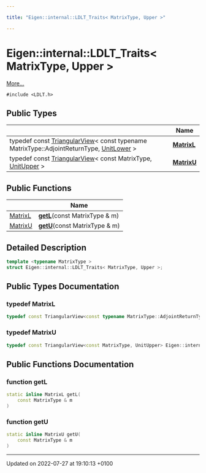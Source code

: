 ```yaml
---

title: "Eigen::internal::LDLT_Traits< MatrixType, Upper >"

---
```


# Eigen::internal::LDLT_Traits< MatrixType, Upper >



 [More...](#detailed-description)


`#include <LDLT.h>`

## Public Types

|                | Name           |
| -------------- | -------------- |
| typedef const <a href="http://example.org/classes/classeigen_1_1triangularview/">TriangularView</a>< const typename MatrixType::AdjointReturnType, <a href="http://example.org/namespaces/namespaceeigen/#enumvalue-unitlower">UnitLower</a> > | **[MatrixL](http://example.org/classes/structeigen_1_1internal_1_1ldlt__traits_3_01matrixtype_00_01upper_01_4/#typedef-matrixl)**  |
| typedef const <a href="http://example.org/classes/classeigen_1_1triangularview/">TriangularView</a>< const MatrixType, <a href="http://example.org/namespaces/namespaceeigen/#enumvalue-unitupper">UnitUpper</a> > | **[MatrixU](http://example.org/classes/structeigen_1_1internal_1_1ldlt__traits_3_01matrixtype_00_01upper_01_4/#typedef-matrixu)**  |

## Public Functions

|                | Name           |
| -------------- | -------------- |
| <a href="http://example.org/classes/structeigen_1_1internal_1_1ldlt__traits_3_01matrixtype_00_01upper_01_4/#typedef-matrixl">MatrixL</a> | **[getL](http://example.org/classes/structeigen_1_1internal_1_1ldlt__traits_3_01matrixtype_00_01upper_01_4/#function-getl)**(const MatrixType & m) |
| <a href="http://example.org/classes/structeigen_1_1internal_1_1ldlt__traits_3_01matrixtype_00_01upper_01_4/#typedef-matrixu">MatrixU</a> | **[getU](http://example.org/classes/structeigen_1_1internal_1_1ldlt__traits_3_01matrixtype_00_01upper_01_4/#function-getu)**(const MatrixType & m) |

## Detailed Description

```cpp
template <typename MatrixType >
struct Eigen::internal::LDLT_Traits< MatrixType, Upper >;
```

## Public Types Documentation

### typedef MatrixL

```cpp
typedef const TriangularView<const typename MatrixType::AdjointReturnType, UnitLower> Eigen::internal::LDLT_Traits< MatrixType, Upper >::MatrixL;
```


### typedef MatrixU

```cpp
typedef const TriangularView<const MatrixType, UnitUpper> Eigen::internal::LDLT_Traits< MatrixType, Upper >::MatrixU;
```


## Public Functions Documentation

### function getL

```cpp
static inline MatrixL getL(
    const MatrixType & m
)
```


### function getU

```cpp
static inline MatrixU getU(
    const MatrixType & m
)
```


-------------------------------

Updated on 2022-07-27 at 19:10:13 +0100